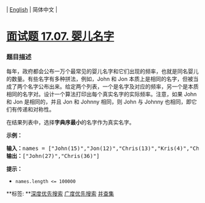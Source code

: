 | [English](README_EN.md) | 简体中文 |

# [面试题 17.07. 婴儿名字](https://leetcode-cn.com/problems/baby-names-lcci)
 ### 题目描述
<p>每年，政府都会公布一万个最常见的婴儿名字和它们出现的频率，也就是同名婴儿的数量。有些名字有多种拼法，例如，John 和 Jon 本质上是相同的名字，但被当成了两个名字公布出来。给定两个列表，一个是名字及对应的频率，另一个是本质相同的名字对。设计一个算法打印出每个真实名字的实际频率。注意，如果 John 和 Jon 是相同的，并且 Jon 和 Johnny 相同，则 John 与 Johnny 也相同，即它们有传递和对称性。</p>

<p>在结果列表中，选择<strong>字典序最小</strong>的名字作为真实名字。</p>

<p><strong>示例：</strong></p>

<pre><strong>输入：</strong>names = [&quot;John(15)&quot;,&quot;Jon(12)&quot;,&quot;Chris(13)&quot;,&quot;Kris(4)&quot;,&quot;Christopher(19)&quot;], synonyms = [&quot;(Jon,John)&quot;,&quot;(John,Johnny)&quot;,&quot;(Chris,Kris)&quot;,&quot;(Chris,Christopher)&quot;]
<strong>输出：</strong>[&quot;John(27)&quot;,&quot;Chris(36)&quot;]</pre>

<p><strong>提示：</strong></p>

<ul>
	<li><code>names.length &lt;= 100000</code></li>
</ul>

**标签:	**[深度优先搜索](https://leetcode-cn.com/tag/depth-first-search) [广度优先搜索](https://leetcode-cn.com/tag/breadth-first-search) [并查集](https://leetcode-cn.com/tag/union-find) 